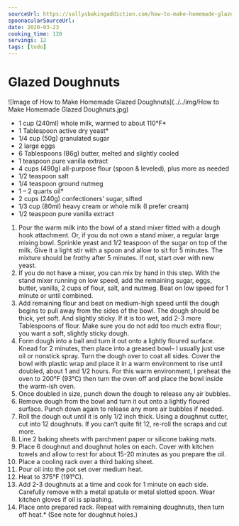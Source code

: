 ```yaml
---
sourceUrl: https://sallysbakingaddiction.com/how-to-make-homemade-glazed-doughnuts/
spoonacularSourceUrl: 
date: 2020-03-23
cooking_time: 120
servings: 12
tags: [todo]
---
```

# Glazed Doughnuts

![Image of How to Make Homemade Glazed Doughnuts](../../img/How to Make Homemade Glazed Doughnuts.jpg)


- 1 cup (240ml) whole milk, warmed to about 110°F*
- 1 Tablespoon active dry yeast*
- 1/4 cup (50g) granulated sugar
- 2 large eggs
- 6 Tablespoons (86g) butter, melted and slightly cooled
- 1 teaspoon pure vanilla extract
- 4 cups (490g) all-purpose flour (spoon &amp; leveled), plus more as needed
- 1/2 teaspoon salt
- 1/4 teaspoon ground nutmeg
- 1 – 2 quarts oil*
- 2 cups (240g) confectioners&#39; sugar, sifted
- 1/3 cup (80ml) heavy cream or whole milk (I prefer cream)
- 1/2 teaspoon pure vanilla extract


1. Pour the warm milk into the bowl of a stand mixer fitted with a dough hook attachment. Or, if you do not own a stand mixer, a regular large mixing bowl. Sprinkle yeast and 1/2 teaspoon of the sugar on top of the milk. Give it a light stir with a spoon and allow to sit for 5 minutes. The mixture should be frothy after 5 minutes. If not, start over with new yeast.
2. If you do not have a mixer, you can mix by hand in this step. With the stand mixer running on low speed, add the remaining sugar, eggs, butter, vanilla, 2 cups of flour, salt, and nutmeg. Beat on low speed for 1 minute or until combined.
3. Add remaining flour and beat on medium-high speed until the dough begins to pull away from the sides of the bowl. The dough should be thick, yet soft. And slightly sticky. If it is too wet, add 2-3 more Tablespoons of flour. Make sure you do not add too much extra flour; you want a soft, slightly sticky dough.
4. Form dough into a ball and turn it out onto a lightly floured surface. Knead for 2 minutes, then place into a greased bowl– I usually just use oil or nonstick spray. Turn the dough over to coat all sides. Cover the bowl with plastic wrap and place it in a warm environment to rise until doubled, about 1 and 1/2 hours. For this warm environment, I preheat the oven to 200°F (93°C) then turn the oven off and place the bowl inside the warm-ish oven.
5. Once doubled in size, punch down the dough to release any air bubbles.
6. Remove dough from the bowl and turn it out onto a lightly floured surface. Punch down again to release any more air bubbles if needed.
7. Roll the dough out until it is only 1/2 inch thick. Using a doughnut cutter, cut into 12 doughnuts. If you can’t quite fit 12, re-roll the scraps and cut more.
8. Line 2 baking sheets with parchment paper or silicone baking mats.
9. Place 6 doughnut and doughnut holes on each. Cover with kitchen towels and allow to rest for about 15-20 minutes as you prepare the oil. 
10. Place a cooling rack over a third baking sheet.
11. Pour oil into the pot set over medium heat.
12. Heat to 375°F (191°C).
13. Add 2-3 doughnuts at a time and cook for 1 minute on each side. Carefully remove with a metal spatula or metal slotted spoon. Wear kitchen gloves if oil is splashing.
14. Place onto prepared rack. Repeat with remaining doughnuts, then turn off heat.* (See note for doughnut holes.)
